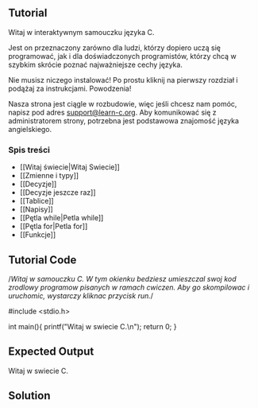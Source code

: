 Tutorial
--------

Witaj w interaktywnym samouczku języka C.

Jest on przeznaczony zarówno dla ludzi, którzy dopiero uczą się programować, jak i dla doświadczonych programistów, którzy chcą w szybkim skrócie poznać najważniejsze cechy języka.

Nie musisz niczego instalować! Po prostu kliknij na pierwszy rozdział i podążaj za instrukcjami. Powodzenia!

Nasza strona jest ciągle w rozbudowie, więc jeśli chcesz nam pomóc, napisz pod adres [support@learn-c.org](mailto:support@learn-c.org). Aby komunikować się z administratorem strony, potrzebna jest podstawowa znajomość języka angielskiego.

### Spis treści

- [[Witaj świecie|Witaj Swiecie]]
- [[Zmienne i typy]]
- [[Decyzje]]
- [[Decyzje jeszcze raz]]
- [[Tablice]]
- [[Napisy]]
- [[Pętla while|Petla while]]
- [[Pętla for|Petla for]]
- [[Funkcje]]

Tutorial Code
-------------
/*Witaj w samouczku C. W tym okienku bedziesz
umieszczal swoj kod zrodlowy programow pisanych
w ramach cwiczen. Aby go skompilowac i uruchomic,
wystarczy kliknac przycisk run.*/

#include <stdio.h>

int main(){
    printf("Witaj w swiecie C.\n");
    return 0;
}

Expected Output
---------------
Witaj w swiecie C.

Solution
--------
